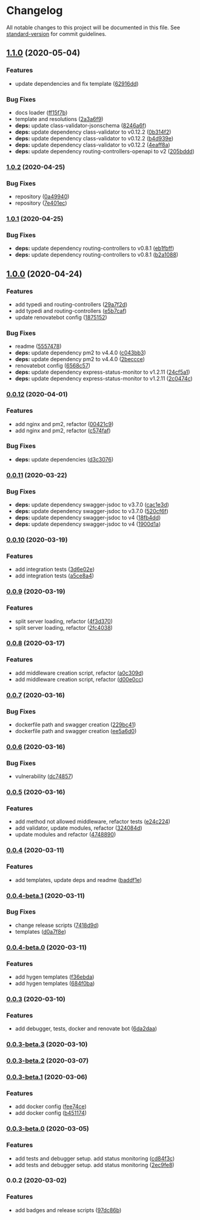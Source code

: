 # Changelog

All notable changes to this project will be documented in this file. See [standard-version](https://github.com/conventional-changelog/standard-version) for commit guidelines.

## [1.1.0](https://github.com/whereiswolf/texas/compare/v1.0.2...v1.1.0) (2020-05-04)


### Features

* update dependencies and fix template ([62916dd](https://github.com/whereiswolf/texas/commit/62916dd958b27640cdf107c5a54e1eb07514d23b))


### Bug Fixes

* docs loader ([ff15f7b](https://github.com/whereiswolf/texas/commit/ff15f7bf8cf76cf47ec073c2b62c7e930b69c9e7))
* template and resolutions ([2a3a6f9](https://github.com/whereiswolf/texas/commit/2a3a6f9981338afde0701f1dc6cc5bcaf2660f8b))
* **deps:** update class-validator-jsonschema ([8246a6f](https://github.com/whereiswolf/texas/commit/8246a6f97876f3c5eb555fdc061f6d954c997459))
* **deps:** update dependency class-validator to v0.12.2 ([0b314f2](https://github.com/whereiswolf/texas/commit/0b314f21c4b550438d0a2963eda5e64b79f4bd99))
* **deps:** update dependency class-validator to v0.12.2 ([b4d939e](https://github.com/whereiswolf/texas/commit/b4d939e6bf0537f6eb0a403470cf45b35921e589))
* **deps:** update dependency class-validator to v0.12.2 ([4eaff8a](https://github.com/whereiswolf/texas/commit/4eaff8a8ee51ce434f424c9c5e751c098dcf33ff))
* **deps:** update dependency routing-controllers-openapi to v2 ([205bddd](https://github.com/whereiswolf/texas/commit/205bddd9346b46b4291fc8c9199ab4aab4f08b8b))

### [1.0.2](https://github.com/whereiswolf/texas/compare/v1.0.1...v1.0.2) (2020-04-25)


### Bug Fixes

* repository ([0a49940](https://github.com/whereiswolf/texas/commit/0a499409bb8876b69dc286ca742ea61d882dfd18))
* repository ([7e401ec](https://github.com/whereiswolf/texas/commit/7e401ecb0b91cc4ff950b2a9374ed03f82e5311a))

### [1.0.1](https://github.com/whereiswolf/texas/compare/v1.0.0...v1.0.1) (2020-04-25)


### Bug Fixes

* **deps:** update dependency routing-controllers to v0.8.1 ([eb1fbff](https://github.com/whereiswolf/texas/commit/eb1fbff0e8dc0a8203d332e2e6fad91237122c18))
* **deps:** update dependency routing-controllers to v0.8.1 ([b2a1088](https://github.com/whereiswolf/texas/commit/b2a1088c8121607739f0c07d5fccd167bf0d1c97))

## [1.0.0](https://github.com/whereiswolf/texas/compare/v0.0.12...v1.0.0) (2020-04-24)


### Features

* add typedi and routing-controllers ([29a7f2d](https://github.com/whereiswolf/texas/commit/29a7f2dec100afade9dd0744dca3a113828c9162))
* add typedi and routing-controllers ([e5b7caf](https://github.com/whereiswolf/texas/commit/e5b7caf40cbb158552d4fcf3aad0a4ccc0082e78))
* update renovatebot config ([1875152](https://github.com/whereiswolf/texas/commit/1875152b2833ddff6e507221bd46874caaf8f5bf))


### Bug Fixes

* readme ([5557478](https://github.com/whereiswolf/texas/commit/55574789bdcf1188ebbcca9217ae1a1c23ba2638))
* **deps:** update dependency pm2 to v4.4.0 ([c043bb3](https://github.com/whereiswolf/texas/commit/c043bb31e9858c2e7c182bd0e8c33471bb95247c))
* **deps:** update dependency pm2 to v4.4.0 ([2beccce](https://github.com/whereiswolf/texas/commit/2becccee5fe9f32be675923b72b259eb13a58942))
* renovatebot config ([6568c57](https://github.com/whereiswolf/texas/commit/6568c579f76348835e509c1f870a3f6cdd0b1e25))
* **deps:** update dependency express-status-monitor to v1.2.11 ([24cf5a1](https://github.com/whereiswolf/texas/commit/24cf5a199e342f873cf24e65eea74a6fed3780a3))
* **deps:** update dependency express-status-monitor to v1.2.11 ([2c0474c](https://github.com/whereiswolf/texas/commit/2c0474c4177e54c56023979e660968fe2b89cde8))

### [0.0.12](https://github.com/whereiswolf/texas/compare/v0.0.11...v0.0.12) (2020-04-01)


### Features

* add nginx and pm2, refactor ([00421c9](https://github.com/whereiswolf/texas/commit/00421c9f08bf54ba76f852ee5fb17d03ce27baf6))
* add nginx and pm2, refactor ([c574faf](https://github.com/whereiswolf/texas/commit/c574faf1f5f2fa76751b3ed971fd491f576ab259))


### Bug Fixes

* **deps:** update dependencies ([d3c3076](https://github.com/whereiswolf/texas/commit/d3c3076a8933e1445d6a52dde6f3eaa2f08f7796))

### [0.0.11](https://github.com/whereiswolf/texas/compare/v0.0.10...v0.0.11) (2020-03-22)


### Bug Fixes

* **deps:** update dependency swagger-jsdoc to v3.7.0 ([cac1e3d](https://github.com/whereiswolf/texas/commit/cac1e3dffaf56b8064bd3d354a8a7059d6fb5a4c))
* **deps:** update dependency swagger-jsdoc to v3.7.0 ([520cf6f](https://github.com/whereiswolf/texas/commit/520cf6fd6b554b203a45208a36a7654bee46b99b))
* **deps:** update dependency swagger-jsdoc to v4 ([18fb4dd](https://github.com/whereiswolf/texas/commit/18fb4dd1ac17eccca0c17ab5de87656cd2263b4b))
* **deps:** update dependency swagger-jsdoc to v4 ([1900d1a](https://github.com/whereiswolf/texas/commit/1900d1a8c66f22c2498a2899a993f3e07f4ea166))

### [0.0.10](https://github.com/whereiswolf/texas/compare/v0.0.9...v0.0.10) (2020-03-19)


### Features

* add integration tests ([3d6e02e](https://github.com/whereiswolf/texas/commit/3d6e02eb69bbe9410cac7798ff34b84a32a8f995))
* add integration tests ([a5ce8a4](https://github.com/whereiswolf/texas/commit/a5ce8a43e8af3f617aad9c5621ffa92eb4f59d08))

### [0.0.9](https://github.com/whereiswolf/texas/compare/v0.0.8...v0.0.9) (2020-03-19)


### Features

* split server loading, refactor ([4f3d370](https://github.com/whereiswolf/texas/commit/4f3d3708ff60d29e27c766ecbe079dffccb499e1))
* split server loading, refactor ([2fc4038](https://github.com/whereiswolf/texas/commit/2fc403878b45b941d8e31d6e228d0ef4f6f294bf))

### [0.0.8](https://github.com/whereiswolf/texas/compare/v0.0.7...v0.0.8) (2020-03-17)


### Features

* add middleware creation script, refactor ([a0c309d](https://github.com/whereiswolf/texas/commit/a0c309d776eb85fc7f3d0252920197505c9380e7))
* add middleware creation script, refactor ([d00e0cc](https://github.com/whereiswolf/texas/commit/d00e0ccfb5413f4040552e2fd7c5c761478b3442))

### [0.0.7](https://github.com/whereiswolf/texas/compare/v0.0.6...v0.0.7) (2020-03-16)


### Bug Fixes

* dockerfile path and swagger creation ([229bc41](https://github.com/whereiswolf/texas/commit/229bc41d638439fdf832c14fbd748ad54e6d3f8e))
* dockerfile path and swagger creation ([ee5a6d0](https://github.com/whereiswolf/texas/commit/ee5a6d0f57489cef5753a8908d0ebc91f6d84f4f))

### [0.0.6](https://github.com/whereiswolf/texas/compare/v0.0.5...v0.0.6) (2020-03-16)


### Bug Fixes

* vulnerability ([dc74857](https://github.com/whereiswolf/texas/commit/dc748571f375bf8a4f332ef8b05876d240f7f6c1))

### [0.0.5](https://github.com/whereiswolf/texas/compare/v0.0.4...v0.0.5) (2020-03-16)


### Features

* add method not allowed middleware, refactor tests ([e24c224](https://github.com/whereiswolf/texas/commit/e24c224aac0e532764539c1bcc4251dfaa9fd4fb))
* add validator, update modules, refactor ([324084d](https://github.com/whereiswolf/texas/commit/324084dbf67582d73a77428536fd70f509013da5))
* update modules and refactor ([4748890](https://github.com/whereiswolf/texas/commit/4748890aff554b72c10790dd1ac3cd35258d5c72))

### [0.0.4](https://github.com/whereiswolf/texas/compare/v0.0.4-beta.1...v0.0.4) (2020-03-11)


### Features

* add templates, update deps and readme ([baddf1e](https://github.com/whereiswolf/texas/commit/baddf1eba3354622d2e9f144e68297249fb4bd05))

### [0.0.4-beta.1](https://github.com/whereiswolf/texas/compare/v0.0.4-beta.0...v0.0.4-beta.1) (2020-03-11)


### Bug Fixes

* change release scripts ([7418d9d](https://github.com/whereiswolf/texas/commit/7418d9d9e073363cf3a9d66a2f3e6d9fd3a6a889))
* templates ([d0a7f8e](https://github.com/whereiswolf/texas/commit/d0a7f8e29f378bbc143c2c262a084ea5c83661a3))

### [0.0.4-beta.0](https://github.com/whereiswolf/texas/compare/v0.0.3...v0.0.4-beta.0) (2020-03-11)


### Features

* add hygen templates ([f36ebda](https://github.com/whereiswolf/texas/commit/f36ebdab137c0e9092b018dde779c0f5a78f040d))
* add hygen templates ([684f0ba](https://github.com/whereiswolf/texas/commit/684f0baa7b19ddf183ebcea015562f4b48cb6e82))

### [0.0.3](https://github.com/whereiswolf/texas/compare/v0.0.3-beta.3...v0.0.3) (2020-03-10)


### Features

* add debugger, tests, docker and renovate bot ([6da2daa](https://github.com/whereiswolf/texas/commit/6da2daac3693a08cbbf10647c809c10a53931880))

### [0.0.3-beta.3](https://github.com/whereiswolf/texas/compare/v0.0.3-beta.2...v0.0.3-beta.3) (2020-03-10)

### [0.0.3-beta.2](https://github.com/whereiswolf/texas/compare/v0.0.3-beta.1...v0.0.3-beta.2) (2020-03-07)

### [0.0.3-beta.1](https://github.com/whereiswolf/texas/compare/v0.0.3-beta.0...v0.0.3-beta.1) (2020-03-06)


### Features

* add docker config ([fee74ce](https://github.com/whereiswolf/texas/commit/fee74ce617d8be1321fdaf47f266f1e495ceb168))
* add docker config ([b451174](https://github.com/whereiswolf/texas/commit/b4511744bb05c76036763b72f1d1cc3890b11b6a))

### [0.0.3-beta.0](https://github.com/whereiswolf/texas/compare/v0.0.2...v0.0.3-beta.0) (2020-03-05)


### Features

* add tests and debugger setup. add status monitoring ([cd84f3c](https://github.com/whereiswolf/texas/commit/cd84f3c1f73318066c7766947398b5a8d1229be1))
* add tests and debugger setup. add status monitoring ([2ec9fe8](https://github.com/whereiswolf/texas/commit/2ec9fe83d9b3ba02d097431006580fe72ac382a6))

### 0.0.2 (2020-03-02)


### Features

* add badges and release scripts ([97dc86b](https://github.com/whereiswolf/texas/commit/97dc86b7d1e124cb5c638ce88a253e9e24904692))
